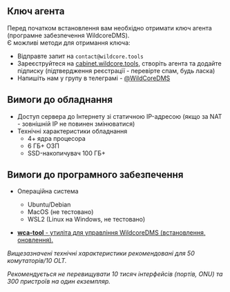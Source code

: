 ## Ключ агента
Перед початком встановлення вам необхідно отримати ключ агента (програмне забезпечення WildcoreDMS).   
Є можливі методи для отримання ключа:

* Відправте запит на `contact@wildcore.tools`
* Зареєструйтеся на [cabinet.wildcore.tools](https://cabinet.wildcore.tools), створіть агента та додайте підписку (підтвердження реєстрації - перевірте спам, будь ласка)
* Напишіть нам у групу в телеграмі - [@WildCoreDMS](https://t.me/wildcore_dms_channel)

## Вимоги до обладнання
* Доступ сервера до Інтернету зі статичною IP-адресою (якщо за NAT - зовнішній IP не повинен змінюватися)
* Технічні характеристики обладнання
    * 4+ ядра процесора
    * 6 ГБ+ ОЗП
    * SSD-накопичувач 100 ГБ+

## Вимоги до програмного забезпечення
* Операційна система
    * Ubuntu/Debian 
    * MacOS (не тестовано)
    * WSL2 (Linux на Windows, не тестовано)


* [**wca-tool** - утиліта для управління WildcoreDMS (встановлення, оновлення).](wca-tool/index.md)

*Вищезазначені технічні характеристики рекомендовані для 50 комутаторів/10 OLT.*

*Рекомендується не перевищувати 10 тисяч інтерфейсів (портів, ONU) та 300 пристроїв на один екземпляр.*
